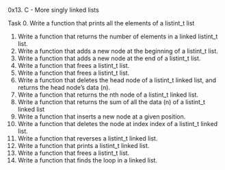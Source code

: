 0x13. C - More singly linked lists

Task 
0. Write a function that prints all the elements of a listint_t list
1. Write a function that returns the number of elements in a linked listint_t list.
2. Write a function that adds a new node at the beginning of a listint_t list.
3. Write a function that adds a new node at the end of a listint_t list.
4. Write a function that frees a listint_t list.
5. Write a function that frees a listint_t list.
6. Write a function that deletes the head node of a listint_t linked list, and returns the head node’s data (n).
7. Write a function that returns the nth node of a listint_t linked list.
8. Write a function that returns the sum of all the data (n) of a listint_t linked list
9. Write a function that inserts a new node at a given position.
10. Write a function that deletes the node at index index of a listint_t linked list.
11. Write a function that reverses a listint_t linked list.
12. Write a function that prints a listint_t linked list.
13. Write a function that frees a listint_t list.
14. Write a function that finds the loop in a linked list.
